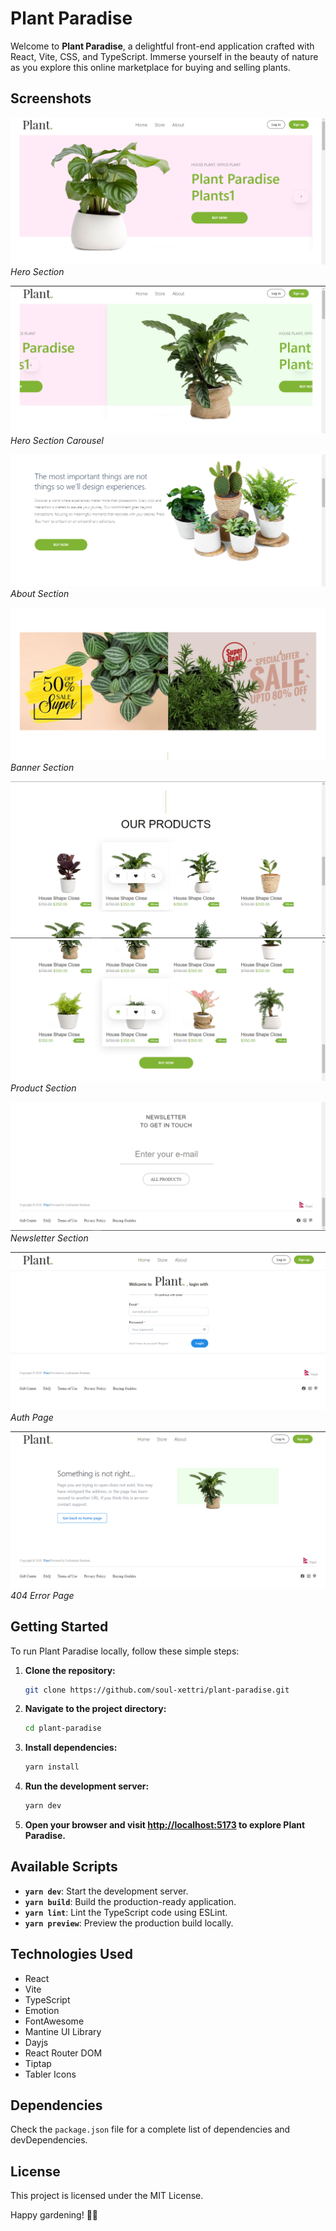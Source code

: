 # Plant Paradise

Welcome to **Plant Paradise**, a delightful front-end application crafted with React, Vite, CSS, and TypeScript. Immerse yourself in the beauty of nature as you explore this online marketplace for buying and selling plants.

## Screenshots

![Hero Section](src/assets/Images/heroSection.png)
*Hero Section*

![Hero Section Carousel](src/assets/Images/hero-carousel.png)
*Hero Section Carousel*

![About Section](src/assets/Images/2.png)
*About Section*

![Banner Section](src/assets/Images/3.png)
*Banner Section*

![Product Section 1](src/assets/Images/4.png)
![Product Section 2](src/assets/Images/5.png)
*Product Section*

![Newsletter Section](src/assets/Images/6.png)
*Newsletter Section*

![Auth Page](src/assets/Images/auth.png)
*Auth Page*

![404 Error Page](src/assets/Images/404.png)
*404 Error Page*

## Getting Started

To run Plant Paradise locally, follow these simple steps:

1. **Clone the repository:**
    ```bash
    git clone https://github.com/soul-xettri/plant-paradise.git
    ```

2. **Navigate to the project directory:**
    ```bash
    cd plant-paradise
    ```

3. **Install dependencies:**
    ```bash
    yarn install
    ```

4. **Run the development server:**
    ```bash
    yarn dev
    ```

5. **Open your browser and visit [http://localhost:5173](http://localhost:5173) to explore Plant Paradise.**

## Available Scripts

- **`yarn dev`**: Start the development server.
- **`yarn build`**: Build the production-ready application.
- **`yarn lint`**: Lint the TypeScript code using ESLint.
- **`yarn preview`**: Preview the production build locally.

## Technologies Used

- React
- Vite
- TypeScript
- Emotion
- FontAwesome
- Mantine UI Library
- Dayjs
- React Router DOM
- Tiptap
- Tabler Icons

## Dependencies

Check the `package.json` file for a complete list of dependencies and devDependencies.

## License

This project is licensed under the MIT License.

Happy gardening! 🌿🌼
